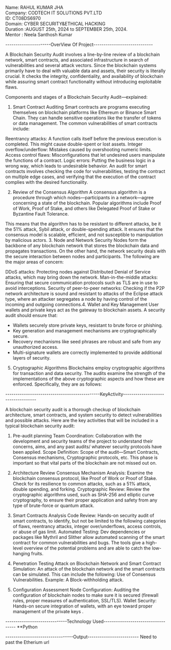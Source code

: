 Name: RAHUL KUMAR JHA                                  
Company: CODTECH IT SOLUTIONS PVT.LTD                                         
ID: CT08DS6970                                                  
Domain: CYBER SECURITY&ETHICAL HACKING                                 
Duration :AUGUST 25th, 2024 to SEPTEMBER 25th, 2024.                              
Mentor : Neela Santhosh Kumar

----------------------OverView Of Project-----------------------------

A Blockchain Security Audit involves a line-by-line review of a blockchain network, smart contracts, and associated infrastructure in search of vulnerabilities and several attack vectors. Since the blockchain systems primarily have to deal with valuable data and assets, their security is literally crucial. It checks the integrity, confidentiality, and availability of blockchain while assuring smart contract functionality without introducing exploitable flaws.

Components and stages of a Blockchain Security Audit—explained:

1. Smart Contract Auditing
Smart contracts are programs executing themselves on blockchain platforms like Ethereum or Binance Smart Chain. They can handle sensitive operations like the transfer of tokens or data management. The common vulnerabilities of smart contracts include:

Reentrancy attacks: A function calls itself before the previous execution is completed. This might cause double-spent or lost assets. Integer overflow/underflow: Mistakes caused by overshooting numeric limits. Access control flaws: Misconfigurations that let undesired users manipulate the functions of a contract. Logic errors: Putting the business logic in a wrong way, which leads to undesirable behavior.
An audit for smart contracts involves checking the code for vulnerabilities, testing the contract on multiple edge cases, and verifying that the execution of the contract complies with the desired functionality.

2. Review of the Consensus Algorithm
A consensus algorithm is a procedure through which nodes—participants in a network—agree concerning a state of the blockchain. Popular algorithms include Proof of Work, Proof of Stake, and others like Delegated Proof of Stake or Byzantine Fault Tolerance.

This means that the algorithm has to be resistant to different attacks, be it the 51% attack, Sybil attack, or double-spending attack.
It ensures that the consensus model is scalable, efficient, and not susceptible to manipulation by malicious actors.
3. Node and Network Security
Nodes form the backbone of any blockchain network that stores the blockchain data and propagates transactions. On the other hand, the network security deals with the secure interaction between nodes and participants. The following are the major areas of concern:

DDoS attacks: Protecting nodes against Distributed Denial of Service attacks, which may bring down the network.
Man-in-the-middle attacks: Ensuring that secure communication protocols such as TLS are in use to avoid interceptions.
Security of peer-to-peer networks: Checking if the P2P network architecture is sound and resistant to attacks of the Eclipse attack type, where an attacker segregates a node by having control of the incoming and outgoing connections.4. Wallet and Key Management
User wallets and private keys act as the gateway to blockchain assets. A security audit should ensure that:

* Wallets securely store private keys, resistant to brute force or phishing.
* Key generation and management mechanisms are cryptographically secure.
* Recovery mechanisms like seed phrases are robust and safe from any unauthorized access.
* Multi-signature wallets are correctly implemented to provide additional layers of security.
5. Cryptographic Algorithms
Blockchains employ cryptographic algorithms for transaction and data security. The audits examine the strength of the implementations of the above cryptographic aspects and how these are enforced. Specifically, they are as follows: 

----------------------------------------------KeyActivity-----------------------------------

A blockchain security audit is a thorough checkup of blockchain architecture, smart contracts, and system security to detect vulnerabilities and possible attacks. Here are the key activities that will be included in a typical blockchain security audit:
1. Pre-audit planning
Team Coordination: Collaboration with the development and security teams of the project to understand their concerns, aims, and any past audits/ whatever security protocols have been applied.
 Scope Definition: Scope of the audit—Smart Contracts, Consensus mechanisms, Cryptographic protocols, etc. This phase is important so that vital parts of the blockchain are not missed out on.
2. Architecture Review
Consensus Mechanism Analysis: Examine the blockchain consensus protocol, like Proof of Work or Proof of Stake. Check for its resilience to common attacks, such as a 51% attack, double spending, and forking. Cryptographic Review: Review the cryptographic algorithms used, such as SHA-256 and elliptic curve cryptography, to ensure their proper application and safety from any type of brute-force or quantum attack.
3. Smart Contracts Analysis
Code Review: Hands-on security audit of smart contracts, to identify, but not be limited to the following categories of flaws, reentrancy attacks, integer over/underflows, access controls, or abuse of gas limit.
Automated Testing: Dev dependencies or packages like Mythril and Slither allow automated scanning of the smart contract for common vulnerabilities and bugs. The tools give a high-level overview of the potential problems and are able to catch the low-hanging fruits.
4. Penetration Testing
Attack on Blockchain Network and Smart Contract Simulation: An attack of the blockchain network and the smart contracts can be simulated. This can include the following:
Use of Consensus Vulnerabilities. Example: A Block-withholding attack.

5. Configuration Assessment
Node Configuration: Auditing the configuration of blockchain nodes to make sure it is secured (firewall rules, proper measures of authentication, SSL/TLS).
Wallet Security: Hands-on secure integration of wallets, with an eye toward proper management of the private keys .

------------------------------Technology Used-----------------------------------
 **Python 


 ---------------------------------Output-------------------------
 Need to past the Etherium url



 
